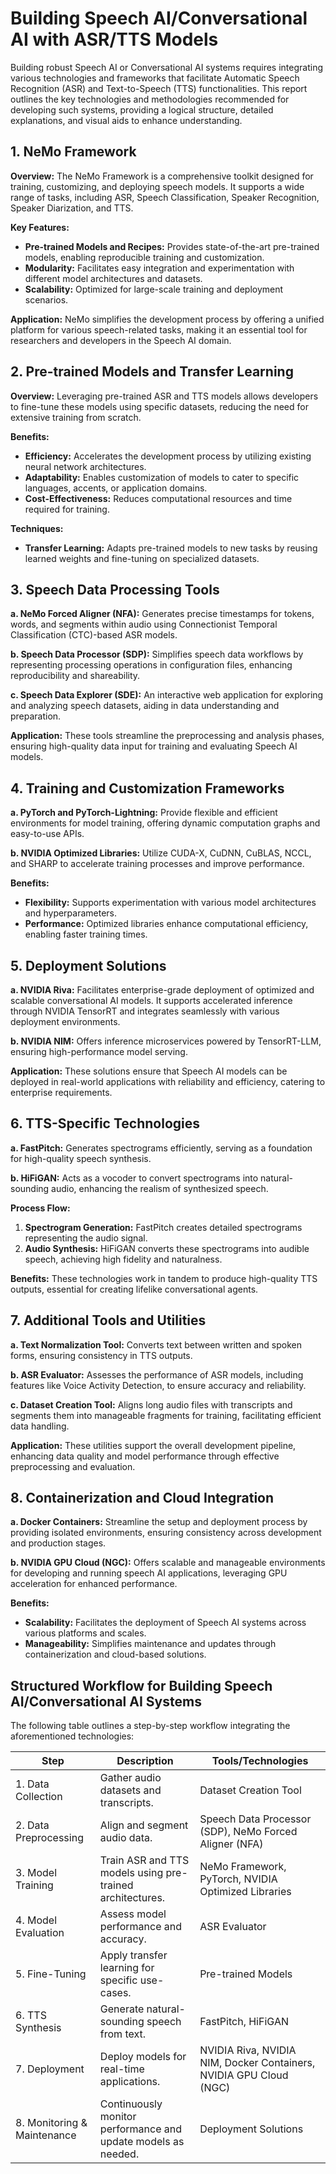 # Building Speech AI/Conversational AI with ASR/TTS Models

Building robust Speech AI or Conversational AI systems requires integrating various technologies and frameworks that facilitate Automatic Speech Recognition (ASR) and Text-to-Speech (TTS) functionalities. This report outlines the key technologies and methodologies recommended for developing such systems, providing a logical structure, detailed explanations, and visual aids to enhance understanding.

## 1. NeMo Framework

**Overview:**
The NeMo Framework is a comprehensive toolkit designed for training, customizing, and deploying speech models. It supports a wide range of tasks, including ASR, Speech Classification, Speaker Recognition, Speaker Diarization, and TTS.

**Key Features:**
- **Pre-trained Models and Recipes:** Provides state-of-the-art pre-trained models, enabling reproducible training and customization.
- **Modularity:** Facilitates easy integration and experimentation with different model architectures and datasets.
- **Scalability:** Optimized for large-scale training and deployment scenarios.

**Application:**
NeMo simplifies the development process by offering a unified platform for various speech-related tasks, making it an essential tool for researchers and developers in the Speech AI domain.

## 2. Pre-trained Models and Transfer Learning

**Overview:**
Leveraging pre-trained ASR and TTS models allows developers to fine-tune these models using specific datasets, reducing the need for extensive training from scratch.

**Benefits:**
- **Efficiency:** Accelerates the development process by utilizing existing neural network architectures.
- **Adaptability:** Enables customization of models to cater to specific languages, accents, or application domains.
- **Cost-Effectiveness:** Reduces computational resources and time required for training.

**Techniques:**
- **Transfer Learning:** Adapts pre-trained models to new tasks by reusing learned weights and fine-tuning on specialized datasets.

## 3. Speech Data Processing Tools

**a. NeMo Forced Aligner (NFA):**
Generates precise timestamps for tokens, words, and segments within audio using Connectionist Temporal Classification (CTC)-based ASR models.

**b. Speech Data Processor (SDP):**
Simplifies speech data workflows by representing processing operations in configuration files, enhancing reproducibility and shareability.

**c. Speech Data Explorer (SDE):**
An interactive web application for exploring and analyzing speech datasets, aiding in data understanding and preparation.

**Application:**
These tools streamline the preprocessing and analysis phases, ensuring high-quality data input for training and evaluating Speech AI models.

## 4. Training and Customization Frameworks

**a. PyTorch and PyTorch-Lightning:**
Provide flexible and efficient environments for model training, offering dynamic computation graphs and easy-to-use APIs.

**b. NVIDIA Optimized Libraries:**
Utilize CUDA-X, CuDNN, CuBLAS, NCCL, and SHARP to accelerate training processes and improve performance.

**Benefits:**
- **Flexibility:** Supports experimentation with various model architectures and hyperparameters.
- **Performance:** Optimized libraries enhance computational efficiency, enabling faster training times.

## 5. Deployment Solutions

**a. NVIDIA Riva:**
Facilitates enterprise-grade deployment of optimized and scalable conversational AI models. It supports accelerated inference through NVIDIA TensorRT and integrates seamlessly with various deployment environments.

**b. NVIDIA NIM:**
Offers inference microservices powered by TensorRT-LLM, ensuring high-performance model serving.

**Application:**
These solutions ensure that Speech AI models can be deployed in real-world applications with reliability and efficiency, catering to enterprise requirements.

## 6. TTS-Specific Technologies

**a. FastPitch:**
Generates spectrograms efficiently, serving as a foundation for high-quality speech synthesis.

**b. HiFiGAN:**
Acts as a vocoder to convert spectrograms into natural-sounding audio, enhancing the realism of synthesized speech.

**Process Flow:**
1. **Spectrogram Generation:** FastPitch creates detailed spectrograms representing the audio signal.
2. **Audio Synthesis:** HiFiGAN converts these spectrograms into audible speech, achieving high fidelity and naturalness.

**Benefits:**
These technologies work in tandem to produce high-quality TTS outputs, essential for creating lifelike conversational agents.

## 7. Additional Tools and Utilities

**a. Text Normalization Tool:**
Converts text between written and spoken forms, ensuring consistency in TTS outputs.

**b. ASR Evaluator:**
Assesses the performance of ASR models, including features like Voice Activity Detection, to ensure accuracy and reliability.

**c. Dataset Creation Tool:**
Aligns long audio files with transcripts and segments them into manageable fragments for training, facilitating efficient data handling.

**Application:**
These utilities support the overall development pipeline, enhancing data quality and model performance through effective preprocessing and evaluation.

## 8. Containerization and Cloud Integration

**a. Docker Containers:**
Streamline the setup and deployment process by providing isolated environments, ensuring consistency across development and production stages.

**b. NVIDIA GPU Cloud (NGC):**
Offers scalable and manageable environments for developing and running speech AI applications, leveraging GPU acceleration for enhanced performance.

**Benefits:**
- **Scalability:** Facilitates the deployment of Speech AI systems across various platforms and scales.
- **Manageability:** Simplifies maintenance and updates through containerization and cloud-based solutions.

## Structured Workflow for Building Speech AI/Conversational AI Systems

The following table outlines a step-by-step workflow integrating the aforementioned technologies:

| **Step** | **Description** | **Tools/Technologies** |
|----------|-----------------|------------------------|
| 1. Data Collection | Gather audio datasets and transcripts. | Dataset Creation Tool |
| 2. Data Preprocessing | Align and segment audio data. | Speech Data Processor (SDP), NeMo Forced Aligner (NFA) |
| 3. Model Training | Train ASR and TTS models using pre-trained architectures. | NeMo Framework, PyTorch, NVIDIA Optimized Libraries |
| 4. Model Evaluation | Assess model performance and accuracy. | ASR Evaluator |
| 5. Fine-Tuning | Apply transfer learning for specific use-cases. | Pre-trained Models |
| 6. TTS Synthesis | Generate natural-sounding speech from text. | FastPitch, HiFiGAN |
| 7. Deployment | Deploy models for real-time applications. | NVIDIA Riva, NVIDIA NIM, Docker Containers, NVIDIA GPU Cloud (NGC) |
| 8. Monitoring & Maintenance | Continuously monitor performance and update models as needed. | Deployment Solutions 